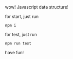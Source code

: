 wow! Javascript data structure!

for start, just run
```
npm i
```

for test, just run
```
npm run test
```

have fun!